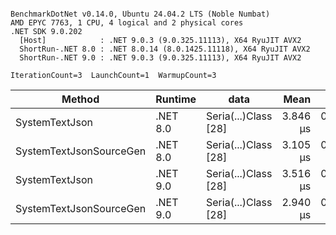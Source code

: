 ```

BenchmarkDotNet v0.14.0, Ubuntu 24.04.2 LTS (Noble Numbat)
AMD EPYC 7763, 1 CPU, 4 logical and 2 physical cores
.NET SDK 9.0.202
  [Host]            : .NET 9.0.3 (9.0.325.11113), X64 RyuJIT AVX2
  ShortRun-.NET 8.0 : .NET 8.0.14 (8.0.1425.11118), X64 RyuJIT AVX2
  ShortRun-.NET 9.0 : .NET 9.0.3 (9.0.325.11113), X64 RyuJIT AVX2

IterationCount=3  LaunchCount=1  WarmupCount=3  

```
| Method                  | Runtime  | data                 | Mean     | Error     | StdDev    | Min      | Max      | Gen0   | Allocated |
|------------------------ |--------- |--------------------- |---------:|----------:|----------:|---------:|---------:|-------:|----------:|
| SystemTextJson          | .NET 8.0 | Seria(...)Class [28] | 3.846 μs | 0.1868 μs | 0.0102 μs | 3.834 μs | 3.853 μs | 0.1259 |   2.07 KB |
| SystemTextJsonSourceGen | .NET 8.0 | Seria(...)Class [28] | 3.105 μs | 0.1080 μs | 0.0059 μs | 3.101 μs | 3.112 μs | 0.1335 |    2.2 KB |
| SystemTextJson          | .NET 9.0 | Seria(...)Class [28] | 3.516 μs | 0.4734 μs | 0.0259 μs | 3.499 μs | 3.546 μs | 0.1259 |   2.07 KB |
| SystemTextJsonSourceGen | .NET 9.0 | Seria(...)Class [28] | 2.940 μs | 0.9821 μs | 0.0538 μs | 2.881 μs | 2.986 μs | 0.1335 |    2.2 KB |
